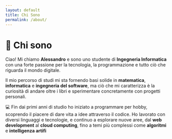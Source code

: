 ```yaml
---
layout: default 
title: Chi Sono
permalink: /about/ 
---
```


# 👤 Chi sono  

Ciao! Mi chiamo **Alessandro** e sono uno studente di **Ingegneria Informatica** con una forte passione per la tecnologia, la programmazione e tutto ciò che riguarda il mondo digitale.  

Il mio percorso di studi mi sta fornendo basi solide in **matematica**, **informatica** e **ingegneria del software**, ma ciò che mi caratterizza è la curiosità di andare oltre i libri e sperimentare concretamente con progetti personali.  

💻 Fin dai primi anni di studio ho iniziato a programmare per hobby, scoprendo il piacere di dare vita a idee attraverso il codice. Ho lavorato con diversi linguaggi e tecnologie, e continuo a esplorare nuove aree, dal **web development** al **cloud computing**, fino a temi più complessi come **algoritmi** e **intelligenza artifi**
